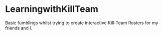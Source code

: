 # LearningwithKillTeam
Basic fumblings whilst trying to create interactive Kill-Team Rosters for my friends and I.
